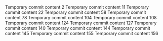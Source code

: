 Temporary commit content 2
Temporary commit content 11
Temporary commit content 22
Temporary commit content 58
Temporary commit content 78
Temporary commit content 104
Temporary commit content 108
Temporary commit content 124
Temporary commit content 127
Temporary commit content 140
Temporary commit content 144
Temporary commit content 145
Temporary commit content 155
Temporary commit content 156
